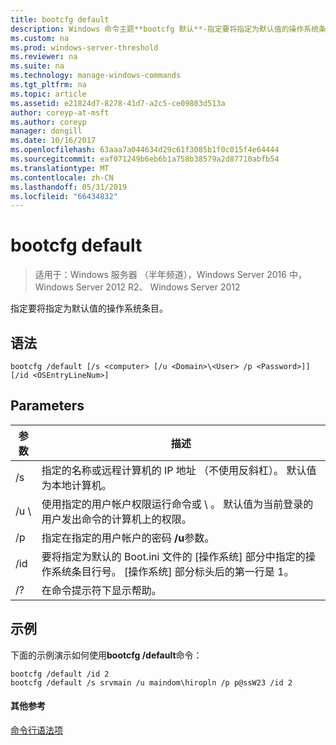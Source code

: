 ```yaml
---
title: bootcfg default
description: Windows 命令主题**bootcfg 默认**-指定要将指定为默认值的操作系统条目。
ms.custom: na
ms.prod: windows-server-threshold
ms.reviewer: na
ms.suite: na
ms.technology: manage-windows-commands
ms.tgt_pltfrm: na
ms.topic: article
ms.assetid: e21824d7-8278-41d7-a2c5-ce09803d513a
author: coreyp-at-msft
ms.author: coreyp
manager: dongill
ms.date: 10/16/2017
ms.openlocfilehash: 63aaa7a044634d29c61f3085b1f0c015f4e64444
ms.sourcegitcommit: eaf071249b6eb6b1a758b38579a2d87710abfb54
ms.translationtype: MT
ms.contentlocale: zh-CN
ms.lasthandoff: 05/31/2019
ms.locfileid: "66434832"
---
```

# <a name="bootcfg-default"></a>bootcfg default

>适用于：Windows 服务器 （半年频道），Windows Server 2016 中，Windows Server 2012 R2、 Windows Server 2012

指定要将指定为默认值的操作系统条目。

## <a name="syntax"></a>语法
```
bootcfg /default [/s <computer> [/u <Domain>\<User> /p <Password>]] [/id <OSEntryLineNum>]
```
## <a name="parameters"></a>Parameters

|      参数       |                                                                                             描述                                                                                              |
|----------------------|------------------------------------------------------------------------------------------------------------------------------------------------------------------------------------------------------|
|    /s <computer>     |                                          指定的名称或远程计算机的 IP 地址 （不使用反斜杠）。 默认值为本地计算机。                                          |
| /u <Domain>\\<User>  | 使用指定的用户帐户权限运行命令<User>或<Domain> \\ <User>。 默认值为当前登录的用户发出命令的计算机上的权限。 |
|    /p <Password>     |                                                        指定在指定的用户帐户的密码 **/u**参数。                                                         |
| /id <OSEntryLineNum> | 要将指定为默认的 Boot.ini 文件的 [操作系统] 部分中指定的操作系统条目行号。 [操作系统] 部分标头后的第一行是 1。  |
|          /?          |                                                                                 在命令提示符下显示帮助。                                                                                 |

## <a name="BKMK_examples"></a>示例
下面的示例演示如何使用**bootcfg /default**命令：
```
bootcfg /default /id 2
bootcfg /default /s srvmain /u maindom\hiropln /p p@ssW23 /id 2
```
#### <a name="additional-references"></a>其他参考
[命令行语法项](command-line-syntax-key.md)
